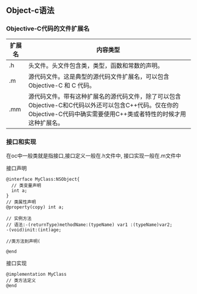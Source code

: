 ## Object-c语法
### Objective-C代码的文件扩展名
扩展名 | 内容类型
-|-
.h | 头文件。头文件包含类，类型，函数和常数的声明。
.m | 源代码文件。这是典型的源代码文件扩展名，可以包含 Objective-C 和 C 代码。
.mm | 源代码文件。带有这种扩展名的源代码文件，除了可以包含Objective-C和C代码以外还可以包含C++代码。仅在你的Objective-C代码中确实需要使用C++类或者特性的时候才用这种扩展名。

### 接口和实现
在oc中一般类就是指接口,接口定义一般在.h文件中, 接口实现一般在.m文件中

接口声明
```object-c
@interface MyClass:NSObject{ 
  // 类变量声明
  int a;
}
// 类属性声明
@property(copy) int a;

// 实例方法
// 语法:-(returnType)methodName:(typeName) var1 :(typeName)var2;
-(void)init:(int)age;

//类方法到声明(

@end

```
接口实现
```object-c
@implementation MyClass
// 类方法定义
@end
```
